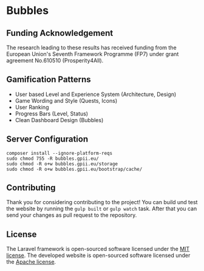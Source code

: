 # Bubbles


## Funding Acknowledgement

The research leading to these results has received funding from the European Union's Seventh Framework Programme (FP7) under grant agreement No.610510 (Prosperity4All).


## Gamification Patterns

- User based Level and Experience System (Architecture, Design)
- Game Wording and Style (Quests, Icons)
- User Ranking
- Progress Bars (Level, Status)
- Clean Dashboard Design (Bubbles)


## Server Configuration

```
composer install --ignore-platform-reqs
sudo chmod 755 -R bubbles.gpii.eu/
sudo chmod -R o+w bubbles.gpii.eu/storage
sudo chmod -R o+w bubbles.gpii.eu/bootstrap/cache/
```

## Contributing

Thank you for considering contributing to the project! You can build und test the website by running the `gulp built` or `gulp watch` task. After that you can send your changes as pull request to the repository.


## License

The Laravel framework is open-sourced software licensed under the [MIT license](http://opensource.org/licenses/MIT). The developed website is open-sourced software licensed under the [Apache license](http://www.apache.org/licenses/LICENSE-2.0).
